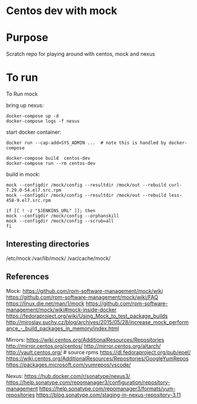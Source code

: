 # Centos dev with mock

# Purpose

Scratch repo for playing around with centos, mock and nexus


# To run

To Run mock

bring up nexus:

    docker-compose up -d  
    docker-compose logs -f nexus

start docker container:

    docker run --cap-add=SYS_ADMIN ...  # note this is handled by docker-compose

    docker-compose build  centos-dev
    docker-compose run --rm centos-dev

build in mock:

    mock --configdir /mock/config --resultdir /mock/out --rebuild curl-7.29.0-54.el7.src.rpm
    mock --configdir /mock/config --resultdir /mock/out --rebuild less-458-9.el7.src.rpm

    if [[ ! -z "$JENKINS_URL" ]]; then
    mock --configdir /mock/config --orphanskill
    mock --configdir /mock/config --scrub=all
    fi


## Interesting directories

/etc/mock
/var/lib/mock/
/var/cache/mock/


## References

Mock:
https://github.com/rpm-software-management/mock/wiki
https://github.com/rpm-software-management/mock/wiki/FAQ
https://linux.die.net/man/1/mock
https://github.com/rpm-software-management/mock/wiki#mock-inside-docker
https://fedoraproject.org/wiki/Using_Mock_to_test_package_builds
http://miroslav.suchy.cz/blog/archives/2015/05/28/increase_mock_performance_-_build_packages_in_memory/index.html

Mirrors:
https://wiki.centos.org/AdditionalResources/Repositories
http://mirror.centos.org/centos/
http://mirror.centos.org/altarch/
http://vault.centos.org/ # source rpms
https://dl.fedoraproject.org/pub/epel/
https://wiki.centos.org/AdditionalResources/Repositories/GoogleYumRepos
https://packages.microsoft.com/yumrepos/vscode/

Nexus:
https://hub.docker.com/r/sonatype/nexus3/
https://help.sonatype.com/repomanager3/configuration/repository-management
https://help.sonatype.com/repomanager3/formats/yum-repositories
https://blog.sonatype.com/staging-in-nexus-repository-3.11
